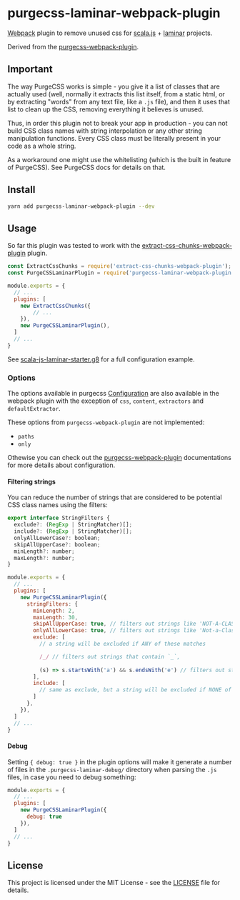 # purgecss-laminar-webpack-plugin

[Webpack](https://github.com/webpack/webpack) plugin to remove unused css for [scala.js](https://www.scala-js.org/) + [laminar](https://github.com/raquo/Laminar) projects.

Derived from the [purgecss-webpack-plugin](https://github.com/FullHuman/purgecss/tree/master/packages/purgecss-webpack-plugin).

## Important

The way PurgeCSS works is simple - you give it a list of classes that are actually used (well, normally it extracts this list itself, from a static html, or by extracting "words" from any text file, like a `.js` file), and then it uses that list to clean up the CSS, removing everything it believes is unused.

Thus, in order this plugin not to break your app in production - you can not build CSS class names with string interpolation or any other string manipulation functions. Every CSS class must be literally present in your code as a whole string.

As a workaround one might use the whitelisting (which is the built in feature of PurgeCSS). See PurgeCSS docs for details on that.

## Install
```sh
yarn add purgecss-laminar-webpack-plugin --dev
```

## Usage

So far this plugin was tested to work with the [extract-css-chunks-webpack-plugin](https://github.com/faceyspacey/extract-css-chunks-webpack-plugin) plugin.

```js
const ExtractCssChunks = require('extract-css-chunks-webpack-plugin');
const PurgeCSSLaminarPlugin = require('purgecss-laminar-webpack-plugin').default;

module.exports = {
  // ...
  plugins: [
    new ExtractCssChunks({
        // ...
    }),
    new PurgeCSSLaminarPlugin(),
  ]
  // ...
}
```

See [scala-js-laminar-starter.g8](https://github.com/yurique/scala-js-laminar-starter.g8) for a full configuration example.

### Options

The options available in purgecss [Configuration](https://www.purgecss.com/configuration.html) are also available in the webpack plugin with the exception of `css`, `content`, `extractors` and `defaultExtractor`.

These options from `purgecss-webpack-plugin` are not implemented:

* `paths`
* `only`

Othewise you can check out the [purgecss-webpack-plugin](https://github.com/FullHuman/purgecss/tree/master/packages/purgecss-webpack-plugin) documentations for more details about configuration. 

#### Filtering strings 

You can reduce the number of strings that are considered to be potential CSS class names using the filters:

```js
export interface StringFilters {
  exclude?: (RegExp | StringMatcher)[];
  include?: (RegExp | StringMatcher)[];
  onlyAllLowerCase?: boolean;
  skipAllUpperCase?: boolean;
  minLength?: number;
  maxLength?: number;
}
```

```js
module.exports = {
  // ...
  plugins: [    
    new PurgeCSSLaminarPlugin({
      stringFilters: {
        minLength: 2,
        maxLength: 30,
        skipAllUpperCase: true, // filters out strings like 'NOT-A-CLASSNAME',
        onlyAllLowerCase: true, // filters out strings like 'Not-a-ClassName',
        exclude: [
          // a string will be excluded if ANY of these matches

          /_/ // filters out strings that contain `_`,
          
          (s) => s.startsWith('a') && s.endsWith('e') // filters out strings that start with an `a` and end with an `e`
        ],
        include: [
          // same as exclude, but a string will be excluded if NONE of these match
        ]
      },
    }),
  ]
  // ...
}
```

#### Debug

Setting `{ debug: true }` in the plugin options will make it generate a number of files in the `.purgecss-laminar-debug/` directory when parsing the `.js` files, in case you need to debug something:

```js
module.exports = {
  // ...
  plugins: [    
    new PurgeCSSLaminarPlugin({
      debug: true
    }),
  ]
  // ...
}
```

## License

This project is licensed under the MIT License - see the [LICENSE](./LICENSE) file for details.

